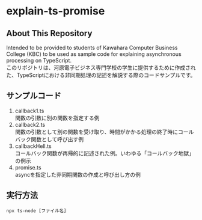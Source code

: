 # explain-ts-promise
## About This Repository
Intended to be provided to students of Kawahara Computer Business College (KBC) to be used as sample code for explaining asynchronous processing on TypeScript.  
このリポジトリは、河原電子ビジネス専門学校の学生に提供するために作成された、TypeScriptにおける非同期処理の記述を解説する際のコードサンプルです。


## サンプルコード
1. callback1.ts  
関数の引数に別の関数を指定する例
1. callback2.ts  
関数の引数として別の関数を受け取り、時間がかかる処理の終了時にコールバック関数として呼び出す例
1. callbackHell.ts  
コールバック関数が再帰的に記述された例。いわゆる「コールバック地獄」の例示
1. promise.ts  
asyncを指定した非同期関数の作成と呼び出し方の例


## 実行方法
```
npx ts-node [ファイル名]
```
